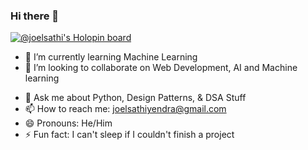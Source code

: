 ### Hi there 👋

<!--
**joelsathi/joelsathi** is a ✨ _special_ ✨ repository because its `README.md` (this file) appears on your GitHub profile.

Here are some ideas to get you started:

- 🔭 I’m currently working on ...
- 🌱 I’m currently learning ...
- 👯 I’m looking to collaborate on ...
- 🤔 I’m looking for help with ...
- 💬 Ask me about ...
- 📫 How to reach me: ...
- 😄 Pronouns: ...
- ⚡ Fun fact: ...
-->

[![@joelsathi's Holopin board](https://holopin.me/joelsathi)](https://holopin.io/@joelsathi)

<!-- - 🔭 I’m currently working on a machine learning model -->
- 🌱 I’m currently learning Machine Learning
- 👯 I’m looking to collaborate on Web Development, AI and Machine learning
<!-- - 🤔 I’m looking for help with Operating Systems -->
- 💬 Ask me about Python, Design Patterns, & DSA Stuff
- 📫 How to reach me: joelsathiyendra@gmail.com
- 😄 Pronouns: He/Him
- ⚡ Fun fact: I can't sleep if I couldn't finish a project
